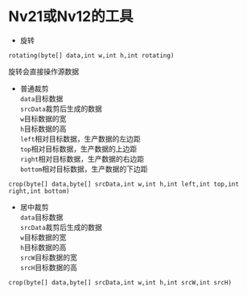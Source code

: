 # Nv21或Nv12的工具
* 旋转<br />
```
rotating(byte[] data,int w,int h,int rotating)
```
旋转会直接操作源数据
* 普通裁剪<br />
```data```目标数据<br />
```srcData```裁剪后生成的数据<br />
```w```目标数据的宽<br />
```h```目标数据的高<br />
```left```相对目标数据，生产数据的左边距<br />
```top```相对目标数据，生产数据的上边距<br />
```right```相对目标数据，生产数据的右边距<br />
```bottom```相对目标数据，生产数据的下边距<br />
```
crop(byte[] data,byte[] srcData,int w,int h,int left,int top,int right,int bottom)
```
* 居中裁剪<br />
```data```目标数据<br />
```srcData```裁剪后生成的数据<br />
```w```目标数据的宽<br />
```h```目标数据的高<br />
```srcW```目标数据的宽<br />
```srcH```目标数据的高<br />

```
crop(byte[] data,byte[] srcData,int w,int h,int srcW,int srcH)
```
